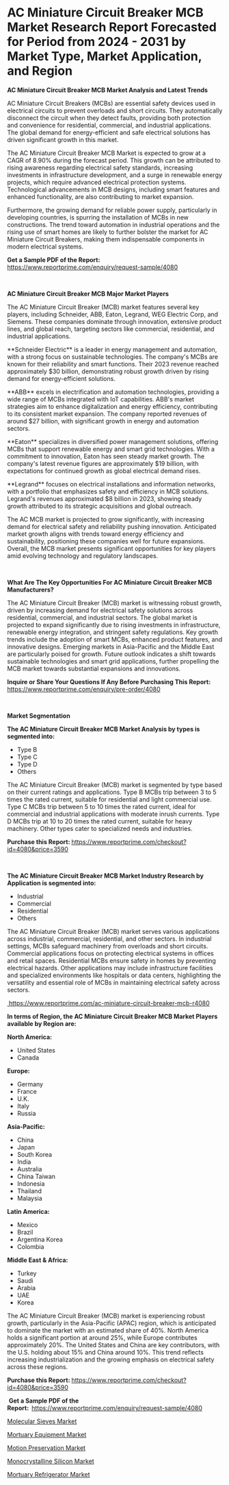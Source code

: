 <p><h1>AC Miniature Circuit Breaker MCB Market Research Report Forecasted for Period from 2024 -  2031 by Market Type, Market Application, and Region</h1></p><p><strong>AC Miniature Circuit Breaker MCB Market Analysis and Latest Trends</strong></p>
<p><p>AC Miniature Circuit Breakers (MCBs) are essential safety devices used in electrical circuits to prevent overloads and short circuits. They automatically disconnect the circuit when they detect faults, providing both protection and convenience for residential, commercial, and industrial applications. The global demand for energy-efficient and safe electrical solutions has driven significant growth in this market.</p><p>The AC Miniature Circuit Breaker MCB Market is expected to grow at a CAGR of 8.90% during the forecast period. This growth can be attributed to rising awareness regarding electrical safety standards, increasing investments in infrastructure development, and a surge in renewable energy projects, which require advanced electrical protection systems. Technological advancements in MCB designs, including smart features and enhanced functionality, are also contributing to market expansion.</p><p>Furthermore, the growing demand for reliable power supply, particularly in developing countries, is spurring the installation of MCBs in new constructions. The trend toward automation in industrial operations and the rising use of smart homes are likely to further bolster the market for AC Miniature Circuit Breakers, making them indispensable components in modern electrical systems.</p></p>
<p><strong>Get a Sample PDF of the Report:&nbsp;</strong> <a href="https://www.reportprime.com/enquiry/request-sample/4080?utm_campaign=1994&utm_medium=2&utm_source=Github&utm_content=ia&utm_term=24122024&utm_id=ac-miniature-circuit-breaker-mcb">https://www.reportprime.com/enquiry/request-sample/4080</a></p>
<p>&nbsp;</p>
<p><strong>AC Miniature Circuit Breaker MCB Major Market Players</strong></p>
<p><p>The AC Miniature Circuit Breaker (MCB) market features several key players, including Schneider, ABB, Eaton, Legrand, WEG Electric Corp, and Siemens. These companies dominate through innovation, extensive product lines, and global reach, targeting sectors like commercial, residential, and industrial applications.</p><p>**Schneider Electric** is a leader in energy management and automation, with a strong focus on sustainable technologies. The company's MCBs are known for their reliability and smart functions. Their 2023 revenue reached approximately $30 billion, demonstrating robust growth driven by rising demand for energy-efficient solutions.</p><p>**ABB** excels in electrification and automation technologies, providing a wide range of MCBs integrated with IoT capabilities. ABB's market strategies aim to enhance digitalization and energy efficiency, contributing to its consistent market expansion. The company reported revenues of around $27 billion, with significant growth in energy and automation sectors.</p><p>**Eaton** specializes in diversified power management solutions, offering MCBs that support renewable energy and smart grid technologies. With a commitment to innovation, Eaton has seen steady market growth. The company's latest revenue figures are approximately $19 billion, with expectations for continued growth as global electrical demand rises.</p><p>**Legrand** focuses on electrical installations and information networks, with a portfolio that emphasizes safety and efficiency in MCB solutions. Legrand's revenues approximated $8 billion in 2023, showing steady growth attributed to its strategic acquisitions and global outreach.</p><p>The AC MCB market is projected to grow significantly, with increasing demand for electrical safety and reliability pushing innovation. Anticipated market growth aligns with trends toward energy efficiency and sustainability, positioning these companies well for future expansions. Overall, the MCB market presents significant opportunities for key players amid evolving technology and regulatory landscapes.</p></p>
<p>&nbsp;</p>
<p><strong>What Are The Key Opportunities For AC Miniature Circuit Breaker MCB Manufacturers?</strong></p>
<p><p>The AC Miniature Circuit Breaker (MCB) market is witnessing robust growth, driven by increasing demand for electrical safety solutions across residential, commercial, and industrial sectors. The global market is projected to expand significantly due to rising investments in infrastructure, renewable energy integration, and stringent safety regulations. Key growth trends include the adoption of smart MCBs, enhanced product features, and innovative designs. Emerging markets in Asia-Pacific and the Middle East are particularly poised for growth. Future outlook indicates a shift towards sustainable technologies and smart grid applications, further propelling the MCB market towards substantial expansions and innovations.</p></p>
<p><strong>Inquire or Share Your Questions If Any Before Purchasing This Report:</strong> <a href="https://www.reportprime.com/enquiry/pre-order/4080?utm_campaign=1994&utm_medium=2&utm_source=Github&utm_content=ia&utm_term=24122024&utm_id=ac-miniature-circuit-breaker-mcb">https://www.reportprime.com/enquiry/pre-order/4080</a></p>
<p>&nbsp;</p>
<p><strong>Market Segmentation</strong></p>
<p><strong>The AC Miniature Circuit Breaker MCB Market Analysis by types is segmented into:</strong></p>
<p><ul><li>Type B</li><li>Type C</li><li>Type D</li><li>Others</li></ul></p>
<p><p>The AC Miniature Circuit Breaker (MCB) market is segmented by type based on their current ratings and applications. Type B MCBs trip between 3 to 5 times the rated current, suitable for residential and light commercial use. Type C MCBs trip between 5 to 10 times the rated current, ideal for commercial and industrial applications with moderate inrush currents. Type D MCBs trip at 10 to 20 times the rated current, suitable for heavy machinery. Other types cater to specialized needs and industries.</p></p>
<p><strong>Purchase this Report:&nbsp;</strong><a href="https://www.reportprime.com/checkout?id=4080&price=3590&utm_campaign=1994&utm_medium=2&utm_source=Github&utm_content=ia&utm_term=24122024&utm_id=ac-miniature-circuit-breaker-mcb">https://www.reportprime.com/checkout?id=4080&price=3590</a></p>
<p>&nbsp;</p>
<p><strong>The AC Miniature Circuit Breaker MCB Market Industry Research by Application is segmented into:</strong></p>
<p><ul><li>Industrial</li><li>Commercial</li><li>Residential</li><li>Others</li></ul></p>
<p><p>The AC Miniature Circuit Breaker (MCB) market serves various applications across industrial, commercial, residential, and other sectors. In industrial settings, MCBs safeguard machinery from overloads and short circuits. Commercial applications focus on protecting electrical systems in offices and retail spaces. Residential MCBs ensure safety in homes by preventing electrical hazards. Other applications may include infrastructure facilities and specialized environments like hospitals or data centers, highlighting the versatility and essential role of MCBs in maintaining electrical safety across sectors.</p></p>
<p><a href="https://www.reportprime.com/ac-miniature-circuit-breaker-mcb-r4080?utm_campaign=1994&utm_medium=2&utm_source=Github&utm_content=ia&utm_term=24122024&utm_id=ac-miniature-circuit-breaker-mcb">&nbsp;https://www.reportprime.com/ac-miniature-circuit-breaker-mcb-r4080</a></p>
<p><strong>In terms of Region, the AC Miniature Circuit Breaker MCB Market Players available by Region are:</strong></p>
<p>
    <p> <strong> North America: </strong>
        <ul>
            <li>United States</li>
            <li>Canada</li>
        </ul>
        </p> 
    <p> <strong> Europe: </strong>
        <ul>
            <li>Germany</li>
            <li>France</li>
            <li>U.K.</li>
            <li>Italy</li>
            <li>Russia</li>
        </ul>
        </p> 
    <p> <strong> Asia-Pacific: </strong>
        <ul>
            <li>China</li>
            <li>Japan</li>
            <li>South Korea</li>
            <li>India</li>
            <li>Australia</li>
            <li>China Taiwan</li>
            <li>Indonesia</li>
            <li>Thailand</li>
            <li>Malaysia</li>
        </ul>
        </p> 
    <p> <strong> Latin America: </strong>
        <ul>
            <li>Mexico</li>
            <li>Brazil</li>
            <li>Argentina Korea</li>
            <li>Colombia</li>
        </ul>
        </p> 
    <p> <strong> Middle East & Africa: </strong>
        <ul>
            <li>Turkey</li>
            <li>Saudi</li>
            <li>Arabia</li>
            <li>UAE</li>
            <li>Korea</li>
        </ul>
    </p>
    </p>
<p><p>The AC Miniature Circuit Breaker (MCB) market is experiencing robust growth, particularly in the Asia-Pacific (APAC) region, which is anticipated to dominate the market with an estimated share of 40%. North America holds a significant portion at around 25%, while Europe contributes approximately 20%. The United States and China are key contributors, with the U.S. holding about 15% and China around 10%. This trend reflects increasing industrialization and the growing emphasis on electrical safety across these regions.</p></p>
<p><strong>Purchase this Report: </strong><a href="https://www.reportprime.com/checkout?id=4080&price=3590&utm_campaign=1994&utm_medium=2&utm_source=Github&utm_content=ia&utm_term=24122024&utm_id=ac-miniature-circuit-breaker-mcb">https://www.reportprime.com/checkout?id=4080&price=3590</a></p>
<p>&nbsp;<strong>Get a Sample PDF of the Report:&nbsp;&nbsp;</strong><a href="https://www.reportprime.com/enquiry/request-sample/4080?utm_campaign=1994&utm_medium=2&utm_source=Github&utm_content=ia&utm_term=24122024&utm_id=ac-miniature-circuit-breaker-mcb">https://www.reportprime.com/enquiry/request-sample/4080</a></p>
<p><strong></strong></p>
<p><p><a href="https://www.linkedin.com/pulse/molecular-sieves-market-analysis-size-share-trends-forecast-2024-k2j5f?utm_campaign=1994&utm_medium=2&utm_source=Github&utm_content=ia&utm_term=24122024&utm_id=ac-miniature-circuit-breaker-mcb">Molecular Sieves Market</a></p><p><a href="https://www.linkedin.com/pulse/mortuary-equipment-market-size-foreign-opportunities-revenue-qrlaf?utm_campaign=1994&utm_medium=2&utm_source=Github&utm_content=ia&utm_term=24122024&utm_id=ac-miniature-circuit-breaker-mcb">Mortuary Equipment Market</a></p><p><a href="https://www.linkedin.com/pulse/forecast-motion-preservation-market-from-2024-2031-rapid-9lzsf?utm_campaign=1994&utm_medium=2&utm_source=Github&utm_content=ia&utm_term=24122024&utm_id=ac-miniature-circuit-breaker-mcb">Motion Preservation Market</a></p><p><a href="https://www.linkedin.com/pulse/analyzing-monocrystalline-silicon-market-13-cagr-growth-forecast-tl4uf?utm_campaign=1994&utm_medium=2&utm_source=Github&utm_content=ia&utm_term=24122024&utm_id=ac-miniature-circuit-breaker-mcb">Monocrystalline Silicon Market</a></p><p><a href="https://www.linkedin.com/pulse/mortuary-refrigerator-demand-sales-growth-forecasts-2024-niejf?utm_campaign=1994&utm_medium=2&utm_source=Github&utm_content=ia&utm_term=24122024&utm_id=ac-miniature-circuit-breaker-mcb">Mortuary Refrigerator Market</a></p></p>